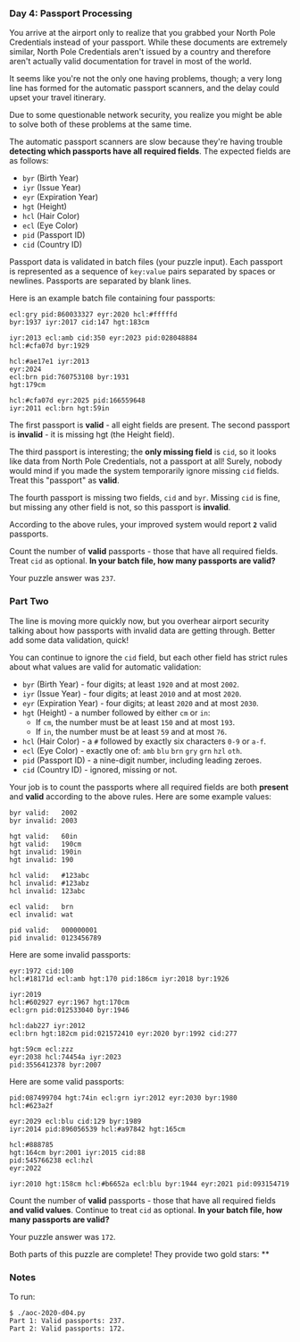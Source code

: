 ### Day 4: Passport Processing

You arrive at the airport only to realize that you grabbed your North
Pole Credentials instead of your passport. While these documents are
extremely similar, North Pole Credentials aren't issued by a country and
therefore aren't actually valid documentation for travel in most of the
world.

It seems like you're not the only one having problems, though; a very
long line has formed for the automatic passport scanners, and the delay
could upset your travel itinerary.

Due to some questionable network security, you realize you might be able
to solve both of these problems at the same time.

The automatic passport scanners are slow because they're having trouble
**detecting which passports have all required fields**. The expected
fields are as follows:

  - `byr` (Birth Year)
  - `iyr` (Issue Year)
  - `eyr` (Expiration Year)
  - `hgt` (Height)
  - `hcl` (Hair Color)
  - `ecl` (Eye Color)
  - `pid` (Passport ID)
  - `cid` (Country ID)

Passport data is validated in batch files (your puzzle input). Each
passport is represented as a sequence of `key:value` pairs separated by
spaces or newlines. Passports are separated by blank lines.

Here is an example batch file containing four passports:

    ecl:gry pid:860033327 eyr:2020 hcl:#fffffd
    byr:1937 iyr:2017 cid:147 hgt:183cm

    iyr:2013 ecl:amb cid:350 eyr:2023 pid:028048884
    hcl:#cfa07d byr:1929

    hcl:#ae17e1 iyr:2013
    eyr:2024
    ecl:brn pid:760753108 byr:1931
    hgt:179cm

    hcl:#cfa07d eyr:2025 pid:166559648
    iyr:2011 ecl:brn hgt:59in

The first passport is **valid** - all eight fields are present. The
second passport is **invalid** - it is missing hgt (the Height field).

The third passport is interesting; the **only missing field** is `cid`,
so it looks like data from North Pole Credentials, not a passport at
all!  Surely, nobody would mind if you made the system temporarily
ignore missing `cid` fields. Treat this "passport" as **valid**.

The fourth passport is missing two fields, `cid` and `byr`. Missing
`cid` is fine, but missing any other field is not, so this passport is
**invalid**.

According to the above rules, your improved system would report **`2`**
valid passports.

Count the number of **valid** passports - those that have all required
fields. Treat `cid` as optional. **In your batch file, how many passports
are valid?**

Your puzzle answer was `237`.


### Part Two

The line is moving more quickly now, but you overhear airport security
talking about how passports with invalid data are getting
through. Better add some data validation, quick!

You can continue to ignore the `cid` field, but each other field has
strict rules about what values are valid for automatic validation:

  - `byr` (Birth Year) - four digits; at least `1920` and at most `2002`.
  - `iyr` (Issue Year) - four digits; at least `2010` and at most `2020`.
  - `eyr` (Expiration Year) - four digits; at least `2020` and at most `2030`.
  - `hgt` (Height) - a number followed by either `cm` or `in`:
    - If `cm`, the number must be at least `150` and at most `193`.
    - If `in`, the number must be at least `59` and at most `76`.
  - `hcl` (Hair Color) - a `#` followed by exactly six characters `0-9` or `a-f`.
  - `ecl` (Eye Color) - exactly one of: `amb` `blu` `brn` `gry` `grn` `hzl` `oth`.
  - `pid` (Passport ID) - a nine-digit number, including leading zeroes.
  - `cid` (Country ID) - ignored, missing or not.

Your job is to count the passports where all required fields are both
**present** and **valid** according to the above rules. Here are some
example values:

    byr valid:   2002
    byr invalid: 2003

    hgt valid:   60in
    hgt valid:   190cm
    hgt invalid: 190in
    hgt invalid: 190

    hcl valid:   #123abc
    hcl invalid: #123abz
    hcl invalid: 123abc

    ecl valid:   brn
    ecl invalid: wat

    pid valid:   000000001
    pid invalid: 0123456789

Here are some invalid passports:

    eyr:1972 cid:100
    hcl:#18171d ecl:amb hgt:170 pid:186cm iyr:2018 byr:1926

    iyr:2019
    hcl:#602927 eyr:1967 hgt:170cm
    ecl:grn pid:012533040 byr:1946

    hcl:dab227 iyr:2012
    ecl:brn hgt:182cm pid:021572410 eyr:2020 byr:1992 cid:277

    hgt:59cm ecl:zzz
    eyr:2038 hcl:74454a iyr:2023
    pid:3556412378 byr:2007

Here are some valid passports:

    pid:087499704 hgt:74in ecl:grn iyr:2012 eyr:2030 byr:1980
    hcl:#623a2f

    eyr:2029 ecl:blu cid:129 byr:1989
    iyr:2014 pid:896056539 hcl:#a97842 hgt:165cm

    hcl:#888785
    hgt:164cm byr:2001 iyr:2015 cid:88
    pid:545766238 ecl:hzl
    eyr:2022

    iyr:2010 hgt:158cm hcl:#b6652a ecl:blu byr:1944 eyr:2021 pid:093154719

Count the number of **valid** passports - those that have all required
fields **and valid values**. Continue to treat `cid` as optional.  **In
your batch file, how many passports are valid?**

Your puzzle answer was `172`.

Both parts of this puzzle are complete! They provide two gold stars: **


### Notes

To run:

    $ ./aoc-2020-d04.py
    Part 1: Valid passports: 237.
    Part 2: Valid passports: 172.
